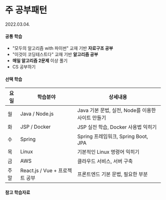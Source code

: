 # 주 공부패턴

2022.03.04.

#### 공통 학습

- "모두의 알고리즘 with 파이썬" 교재 기반 **자료구조 공부**
- "이것이 코딩테스트다" 교재 기반 **알고리즘 공부**
- **매일 알고리즘 2문제** 이상 풀기
- CS 공부하기



#### 선택 학습

| 요일 | 학습분야                       | 상세내용                                          |
| ---- | ------------------------------ | ------------------------------------------------- |
| 월   | Java / Node.js                 | Java 기본 문법, 실전, Node를 이용한 사이트 만들기 |
| 화   | JSP / Docker                   | JSP 실전 학습, Docker 사용법 익히기               |
| 수   | Spring                         | Spring 프레임워크, Spring Boot, JPA               |
| 목   | Linux                          | 기본적인 Linux 명령어 익히기                      |
| 금   | AWS                            | 클라우드 서비스, 서버 구축                        |
| 주말 | React.js / Vue + 프로젝트 공부 | 프론트엔드 기본 문법, 필요한 부분                 |



#### 참고 학습자료



